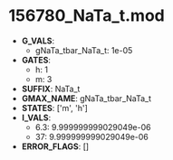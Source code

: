 # 156780_NaTa_t.mod

- **G_VALS**:
  - gNaTa_tbar_NaTa_t: 1e-05
- **GATES**:
  - h: 1
  - m: 3
- **SUFFIX**: NaTa_t
- **GMAX_NAME**: gNaTa_tbar_NaTa_t
- **STATES**: ['m', 'h']
- **I_VALS**:
  - 6.3: 9.999999999029049e-06
  - 37: 9.999999999029049e-06
- **ERROR_FLAGS**: []
